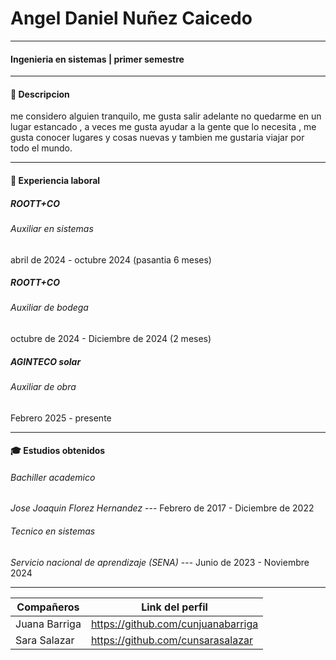 
# Angel Daniel Nuñez Caicedo
---
#### Ingenieria en sistemas | primer semestre

---
#### 👤 Descripcion

me considero alguien tranquilo, me gusta salir adelante no quedarme en un lugar estancado , a veces me gusta ayudar a la gente que lo necesita , me gusta conocer lugares y cosas nuevas y tambien me gustaria viajar por todo el mundo.

---
#### 💼 Experiencia laboral

##### ROOTT+CO
###### Auxiliar en sistemas
abril de 2024 - octubre 2024 (pasantia 6 meses)
##### ROOTT+CO
###### Auxiliar de bodega
octubre de 2024 - Diciembre de 2024 (2 meses)
##### AGINTECO solar 
###### Auxiliar de obra
Febrero 2025 - presente 

---
#### 🎓 Estudios obtenidos

######  Bachiller academico
*Jose Joaquin Florez Hernandez*  --- Febrero de 2017 - Diciembre de 2022
###### Tecnico en sistemas
*Servicio nacional de aprendizaje (SENA)* --- Junio de 2023 - Noviembre 2024

---

| Compañeros | Link del perfil |
| ------ | ------ |
| Juana Barriga | https://github.com/cunjuanabarriga |
| Sara Salazar | https://github.com/cunsarasalazar |


